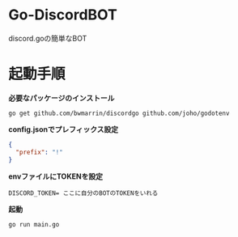 # Go-DiscordBOT
discord.goの簡単なBOT
# 起動手順
**必要なパッケージのインストール**
```
go get github.com/bwmarrin/discordgo github.com/joho/godotenv
```
**config.jsonでプレフィックス設定**
```json
{
  "prefix": "!"
}
```
**envファイルにTOKENを設定**
```
DISCORD_TOKEN= ここに自分のBOTのTOKENをいれる
```
**起動**
```
go run main.go
```
